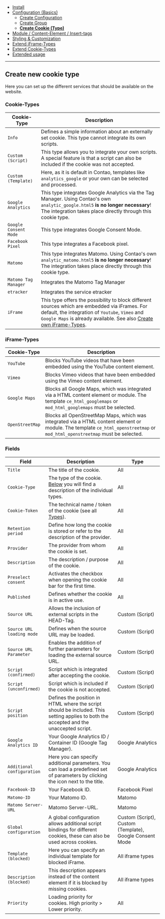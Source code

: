 - [Install](INSTALL.md)
- [Configuration (Basics)](BASICS.md)
    - [Create Configuration](CONFIGURATION.md)
    - [Create Group](GROUP.md)
    - [**Create Cookie (Type)**](COOKIE.md)
- [Module / Content-Element / Insert-tags](MOD_CE_MISC.md)
- [Styling & Customization](CUSTOMIZATION.md)
- [Extend iFrame-Types](EXTEND_IFRAME.md)
- [Extend Cookie-Types](EXTEND_TYPE.md)
- [Extended usage](EXTENDED_USAGE.md)

---

## Create new cookie type
Here you can set up the different services that should be available on the website.

### Cookie-Types
| Cookie-Type           | Description                                                                                                                                                                                                                                  |
|-----------------------|----------------------------------------------------------------------------------------------------------------------------------------------------------------------------------------------------------------------------------------------|
| `Info`                | Defines a simple information about an externally set cookie. This type cannot integrate its own scripts.                                                                                                                                     |
| `Custom (Script)`     | This type allows you to integrate your own scripts. A special feature is that a script can also be included if the cookie was not accepted.                                                                                                  |
| `Custom (Template)`   | Here, as it is default in Contao, templates like `analytics_google` or your own can be selected and processed.                                                                                                                               |
| `Google Analytics`    | This type integrates Google Analytics via the Tag Manager. Using Contao's own `analytic_google.html5` __is no longer necessary__! The integration takes place directly through this cookie type.                                             |
| `Google Consent Mode` | This type integrates Google Consent Mode.                                                                                                                                                                                                    |
| `Facebook Pixel`      | This type integrates a Facebook pixel.                                                                                                                                                                                                       |
| `Matomo`              | This type integrates Matomo. Using Contao's own `analytic_matomo.html5` __is no longer necessary__! The integration takes place directly through this cookie type.                                                                           |
| `Matomo Tag Manager`  | Integrates the Matomo Tag Manager                                                                                                                                                                                                            |
| `etracker`            | Integrates the service etracker                                                                                                                                                                                                              |
| `iFrame`              | This type offers the possibility to block different sources which are embedded via iFrames. For default, the integration of `Youtube`, `Vimeo` and `Google Maps` is already available. See also [Create own iFrame-Types](EXTEND_IFRAME.md). |

### iFrame-Types
| Cookie-Type     | Description                                                                                                                                                                  |
|-----------------|------------------------------------------------------------------------------------------------------------------------------------------------------------------------------|
| `YouTube`       | Blocks YouTube videos that have been embedded using the YouTube content element.                                                                                             |
| `Vimeo`         | Blocks Vimeo videos that have been embedded using the Vimeo content element.                                                                                                 |
| `Google Maps`   | Blocks all Google Maps, which was integrated via a HTML content element or module. The template `ce_html_googlemaps` or `mod_html_googlemaps` must be selected.              |
| `OpenStreetMap` | Blocks all OpenStreetMap Maps, which was integrated via a HTML content element or module. The template `ce_html_openstreetmap` or `mod_html_openstreetmap` must be selected. |

### Fields
| Field                      | Description                                                                                                                            | Type                                                    |
|----------------------------|----------------------------------------------------------------------------------------------------------------------------------------|---------------------------------------------------------|
| `Title`                    | The title of the cookie.                                                                                                               | All                                                     |
| `Cookie-Type`              | The type of the cookie. [Below](CONFIGURATION.md#types) you will find a description of the individual types.                           | All                                                     |
| `Cookie-Token`             | The technical name / token of the cookie (see all [Types](CONFIGURATION.md#types)).                                                    | All                                                     |
| `Retention period`         | Define how long the cookie is stored or refer to the description of the provider.                                                      | All                                                     |
| `Provider`                 | The provider from whom the cookie is set.                                                                                              | All                                                     |
| `Description`              | The description / purpose of the cookie.                                                                                               | All                                                     |
| `Preselect consent`        | Activates the checkbox when opening the cookie bar for the first time.                                                                 | All                                                     |
| `Published`                | Defines whether the cookie is in active use.                                                                                           | All                                                     |
| `Source URL`               | Allows the inclusion of external scripts in the HEAD-Tag.                                                                              | Custom (Script)                                         |
| `Source URL loading mode`  | Defines when the source URL may be loaded.                                                                                             | Custom (Script)                                         |
| `Source URL Parameter`     | Enables the addition of further parameters for loading the external source URL.                                                        | Custom (Script)                                         |
| `Script (confirmed)`       | Script which is integrated after accepting the cookie.                                                                                 | Custom (Script)                                         |
| `Script (unconfirmed)`     | Script which is included if the cookie is not accepted.                                                                                | Custom (Script)                                         |
| `Script position`          | Defines the position in HTML where the script should be included. This setting applies to both the accepted and the unaccepted script. | Custom (Script)                                         |
| `Google Analytics ID`      | Your Google Analytics ID / Container ID (Google Tag Manager).                                                                          | Google Analytics                                        |
| `Additional configuration` | Here you can specify additional parameters. You can load a predefined set of parameters by clicking the icon next to the title.        | Google Analytics                                        |
| `Facebook-ID`              | Your Facebook ID.                                                                                                                      | Facebook Pixel                                          |
| `Matomo-ID`                | Your Matomo ID.                                                                                                                        | Matomo                                                  |
| `Matomo Server-URL`        | Matomo Server-URL.                                                                                                                     | Matomo                                                  |
| `Global configuration`     | A global configuration allows additional script bindings for different cookies, these can also be used across cookies.                 | Custom (Script), Custom (Template), Google Consent Mode |
| `Template (blocked)`       | Here you can specify an individual template for blocked iFrame.                                                                        | All iframe types                                        |
| `Description (blocked)`    | This description appears instead of the content element if it is blocked by missing cookies.                                           | All iframe types                                        |
| `Priority`                 | Loading priority for cookies. High priority > Lower priority.                                                                          | All                                                     |